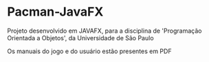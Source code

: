 # Pacman-JavaFX

Projeto desenvolvido em JAVAFX, para a disciplina de 'Programação Orientada a Objetos', da Universidade de São Paulo

Os manuais do jogo e do usuário estão presentes em PDF
